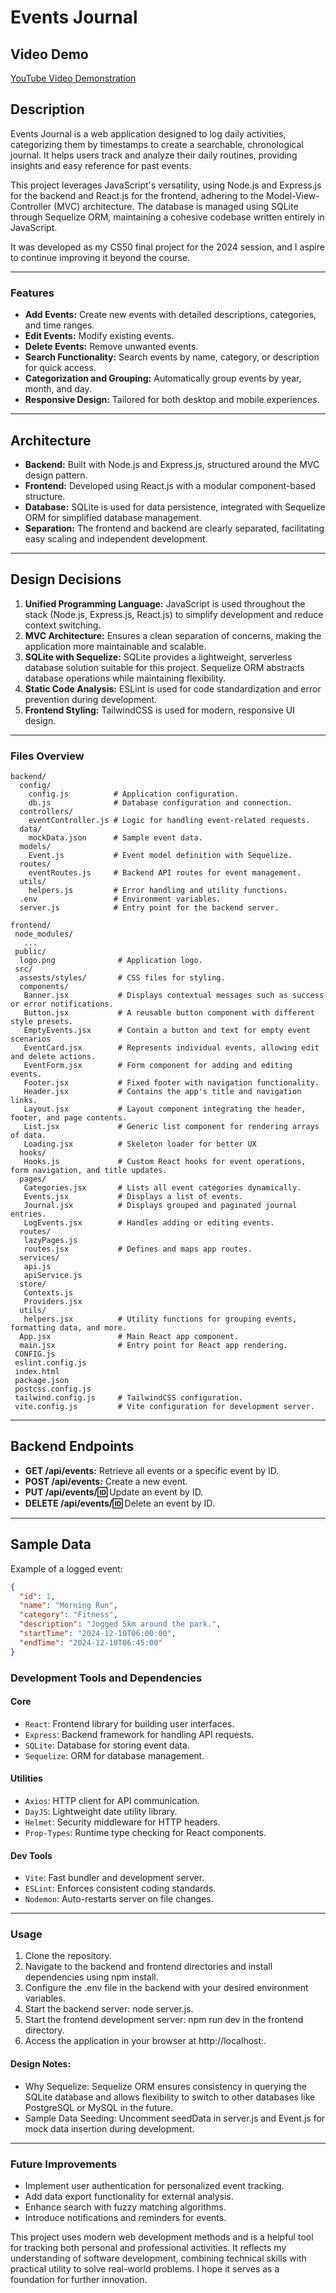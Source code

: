 # Events Journal

## Video Demo

[YouTube Video Demonstration](https://www.youtube.com/shorts/SQ-znaTcyJw)

## Description

Events Journal is a web application designed to log daily activities, categorizing them by timestamps to create a searchable, chronological journal. It helps users track and analyze their daily routines, providing insights and easy reference for past events.

This project leverages JavaScript's versatility, using Node.js and Express.js for the backend and React.js for the frontend, adhering to the Model-View-Controller (MVC) architecture. The database is managed using SQLite through Sequelize ORM, maintaining a cohesive codebase written entirely in JavaScript.

It was developed as my CS50 final project for the 2024 session, and I aspire to continue improving it beyond the course.

---

### Features

- **Add Events:** Create new events with detailed descriptions, categories, and time ranges.
- **Edit Events:** Modify existing events.
- **Delete Events:** Remove unwanted events.
- **Search Functionality:** Search events by name, category, or description for quick access.
- **Categorization and Grouping:** Automatically group events by year, month, and day.
- **Responsive Design:** Tailored for both desktop and mobile experiences.

---

## Architecture

- **Backend:** Built with Node.js and Express.js, structured around the MVC design pattern.
- **Frontend:** Developed using React.js with a modular component-based structure.
- **Database:** SQLite is used for data persistence, integrated with Sequelize ORM for simplified database management.
- **Separation:** The frontend and backend are clearly separated, facilitating easy scaling and independent development.

---

## Design Decisions

1. **Unified Programming Language:** JavaScript is used throughout the stack (Node.js, Express.js, React.js) to simplify development and reduce context switching.
2. **MVC Architecture:** Ensures a clean separation of concerns, making the application more maintainable and scalable.
3. **SQLite with Sequelize:** SQLite provides a lightweight, serverless database solution suitable for this project. Sequelize ORM abstracts database operations while maintaining flexibility.
4. **Static Code Analysis:** ESLint is used for code standardization and error prevention during development.
5. **Frontend Styling:** TailwindCSS is used for modern, responsive UI design.

---

### Files Overview

```text
backend/
  config/
    config.js          # Application configuration.
    db.js              # Database configuration and connection.
  controllers/
    eventController.js # Logic for handling event-related requests.
  data/
    mockData.json      # Sample event data.
  models/
    Event.js           # Event model definition with Sequelize.
  routes/
    eventRoutes.js     # Backend API routes for event management.
  utils/
    helpers.js         # Error handling and utility functions.
  .env                 # Environment variables.
  server.js            # Entry point for the backend server.

frontend/
 node_modules/
   ...
 public/
  logo.png              # Application logo.
 src/
  assests/styles/       # CSS files for styling.
  components/
   Banner.jsx           # Displays contextual messages such as success or error notifications.
   Button.jsx           # A reusable button component with different style presets.
   EmptyEvents.jsx      # Contain a button and text for empty event scenarios
   EventCard.jsx        # Represents individual events, allowing edit and delete actions.
   EventForm.jsx        # Form component for adding and editing events.
   Footer.jsx           # Fixed footer with navigation functionality.
   Header.jsx           # Contains the app's title and navigation links.
   Layout.jsx           # Layout component integrating the header, footer, and page contents.
   List.jsx             # Generic list component for rendering arrays of data.
   Loading.jsx          # Skeleton loader for better UX
  hooks/
   Hooks.js             # Custom React hooks for event operations, form navigation, and title updates.
  pages/
   Categories.jsx       # Lists all event categories dynamically.
   Events.jsx           # Displays a list of events.
   Journal.jsx          # Displays grouped and paginated journal entries.
   LogEvents.jsx        # Handles adding or editing events.
  routes/
   lazyPages.js
   routes.jsx           # Defines and maps app routes.
  services/
   api.js
   apiService.js
  store/
   Contexts.js
   Providers.jsx
  utils/
   helpers.jsx          # Utility functions for grouping events, formatting data, and more.
  App.jsx               # Main React app component.
  main.jsx              # Entry point for React app rendering.
 CONFIG.js
 eslint.config.js
 index.html
 package.json
 postcss.config.js
 tailwind.config.js     # TailwindCSS configuration.
 vite.config.js         # Vite configuration for development server.
```

---

## Backend Endpoints

- **GET /api/events:** Retrieve all events or a specific event by ID.
- **POST /api/events:** Create a new event.
- **PUT /api/events/:id:** Update an event by ID.
- **DELETE /api/events/:id:** Delete an event by ID.

---

## Sample Data

Example of a logged event:

```json
{
  "id": 1,
  "name": "Morning Run",
  "category": "Fitness",
  "description": "Jogged 5km around the park.",
  "startTime": "2024-12-10T06:00:00",
  "endTime": "2024-12-10T06:45:00"
}
```

### Development Tools and Dependencies

#### **Core**

- `React`: Frontend library for building user interfaces.
- `Express`: Backend framework for handling API requests.
- `SQLite`: Database for storing event data.
- `Sequelize`: ORM for database management.

#### **Utilities**

- `Axios`: HTTP client for API communication.
- `DayJS`: Lightweight date utility library.
- `Helmet`: Security middleware for HTTP headers.
- `Prop-Types`: Runtime type checking for React components.

#### **Dev Tools**

- `Vite`: Fast bundler and development server.
- `ESLint`: Enforces consistent coding standards.
- `Nodemon`: Auto-restarts server on file changes.

---

### Usage

1. Clone the repository.
2. Navigate to the backend and frontend directories and install dependencies using npm install.
3. Configure the .env file in the backend with your desired environment variables.
4. Start the backend server: node server.js.
5. Start the frontend development server: npm run dev in the frontend directory.
6. Access the application in your browser at http://localhost:<port>.

#### Design Notes:

- Why Sequelize: Sequelize ORM ensures consistency in querying the SQLite database and allows flexibility to switch to other databases like PostgreSQL or MySQL in the future.
- Sample Data Seeding: Uncomment seedData in server.js and Event.js for mock data insertion during development.

---

### Future Improvements

- Implement user authentication for personalized event tracking.
- Add data export functionality for external analysis.
- Enhance search with fuzzy matching algorithms.
- Introduce notifications and reminders for events.

This project uses modern web development methods and is a helpful tool for tracking both personal and professional activities. It reflects my understanding of software development, combining technical skills with practical utility to solve real-world problems. I hope it serves as a foundation for further innovation.
